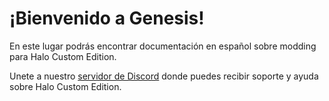 # ¡Bienvenido a Genesis!

En este lugar podrás encontrar documentación en español sobre modding para Halo Custom Edition.

Unete a nuestro [servidor de Discord](https://link) donde puedes recibir soporte y ayuda sobre
Halo Custom Edition.

```{include} toc.md
```